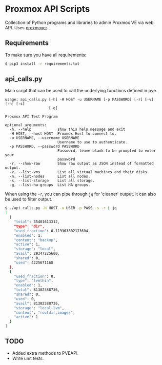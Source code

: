 # Proxmox API Scripts

Collection of Python programs and libraries to admin Proxmox VE via web API.
Uses [proxmoxer](https://pypi.org/project/proxmoxer/).

## Requirements
To make sure you have all requirements:

```bash
$ pip3 install -r requirements.txt
```

## api_calls.py
Main script that can be used to call the underlying functions defined in pve.

```
usage: api_calls.py [-h] -H HOST -u USERNAME [-p PASSWORD] [-r] [-v] [-n] [-s]
                    [-g]

Proxmox API Test Program

optional arguments:
  -h, --help            show this help message and exit
  -H HOST, --host HOST  Proxmox Host to connect to.
  -u USERNAME, --username USERNAME
                        Username to use to authenticate.
  -p PASSWORD, --password PASSWORD
                        Password, leave blank to be prompted to enter your
                        password
  -r, --show-raw        Show raw output as JSON instead of formatted output.
  -v, --list-vms        List all virtual machines and their disks.
  -n, --list-nodes      List all nodes.
  -s, --list-storage    List all storage.
  -g, --list-ha-groups  List HA groups.
```

When using the `-r`, you can pipe through `jq` for 'cleaner' output.  It can
also be used to filter output.
```bash
$ ./api_calls.py -H HOST -u USER -p PASS -s -r | jq
[
  {
    "total": 35401613312,
    "type": "dir",
    "used_fraction": 0.119363802173604,
    "enabled": 1,
    "content": "backup",
    "active": 1,
    "storage": "local",
    "avail": 29347225600,
    "shared": 0,
    "used": 4225671168
  },
  {
    "used_fraction": 0,
    "type": "lvmthin",
    "enabled": 1,
    "total": 81302388736,
    "shared": 0,
    "used": 0,
    "avail": 81302388736,
    "storage": "local-lvm",
    "content": "rootdir,images",
    "active": 1
  }
]
```

## TODO
* Added extra methods to PVEAPI.
* Write unit tests.

